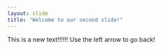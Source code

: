```yaml
---
layout: slide
title: "Welcome to our second slide!"
---
```

This is a new text!!!!!!
Use the left arrow to go back!
